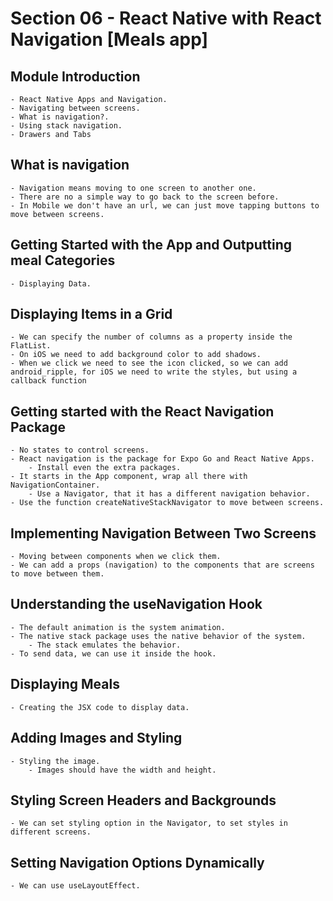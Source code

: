 # Section 06 - React Native with React Navigation [Meals app]

## Module Introduction

    - React Native Apps and Navigation.
    - Navigating between screens.
    - What is navigation?.
    - Using stack navigation.
    - Drawers and Tabs

## What is navigation

    - Navigation means moving to one screen to another one.
    - There are no a simple way to go back to the screen before.
    - In Mobile we don't have an url, we can just move tapping buttons to move between screens.

## Getting Started with the App and Outputting meal Categories

    - Displaying Data.

## Displaying Items in a Grid

    - We can specify the number of columns as a property inside the FlatList.
    - On iOS we need to add background color to add shadows.
    - When we click we need to see the icon clicked, so we can add android_ripple, for iOS we need to write the styles, but using a callback function

## Getting started with the React Navigation Package

    - No states to control screens.
    - React navigation is the package for Expo Go and React Native Apps.
        - Install even the extra packages.
    - It starts in the App component, wrap all there with NavigationContainer.
        - Use a Navigator, that it has a different navigation behavior.
    - Use the function createNativeStackNavigator to move between screens.

## Implementing Navigation Between Two Screens

    - Moving between components when we click them.
    - We can add a props (navigation) to the components that are screens to move between them.

## Understanding the useNavigation Hook

    - The default animation is the system animation.
    - The native stack package uses the native behavior of the system.
        - The stack emulates the behavior.
    - To send data, we can use it inside the hook.

## Displaying Meals

    - Creating the JSX code to display data.

## Adding Images and Styling

    - Styling the image.
        - Images should have the width and height.

## Styling Screen Headers and Backgrounds

    - We can set styling option in the Navigator, to set styles in different screens.

## Setting Navigation Options Dynamically

    - We can use useLayoutEffect.
